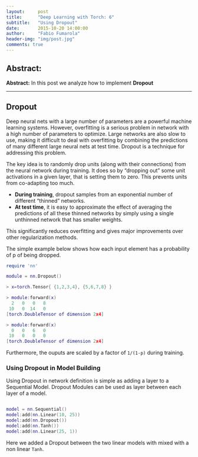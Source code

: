 ```yaml
---
layout:     post
title:      "Deep Learning with Torch: 6"
subtitle:   "Using Dropout"
date:       2015-10-20 14:00:00
author:     "Fabio Fumarola"
header-img: "img/post.jpg"
comments: true
---
```




## Abstract:
**Abstract:** In this post we analyze how to implement **Dropout**


--------
## Dropout
Deep neural nets with a large number of parameters are a powerful machine learning systems. However, overfitting is a serious problem in network with a high number of parameters to optimize. Large networks are also slow to use, making it difficult to deal with overfitting by combining the predictions of many different large neural nets at test time. Dropout is a technique for addressing this problem.

The key idea is to randomly drop units (along with their connections) from the neural network during training. It does so by “dropping out” some unit activations in a given layer, that is setting them to zero. This prevents units from co-adapting too much.

- **During training**, dropout samples from an exponential number of different “thinned” networks.
- **At test time**, it is easy to approximate the effect of averaging the predictions of all these thinned networks by simply using a single unthinned network that has smaller weights.

This significantly reduces overfitting and gives major improvements over other regularization methods.

The simple example below shows how each input element has a probability of p of being dropped.

```lua
require 'nn'

module = nn.Dropout()

> x=torch.Tensor{ {1,2,3,4}, {5,6,7,8} }

> module:forward(x)
  2   0   0   8
 10   0  14   0
[torch.DoubleTensor of dimension 2x4]

> module:forward(x)
  0   0   6   0
 10   0   0   0
[torch.DoubleTensor of dimension 2x4]

```

Furthermore, the ouputs are scaled by a factor of `1/(1-p)` during training.

### Using Dropout in Model Building
Using Dropout in network definition is simple as adding a layer to a Sequential Model. Dropout Modules can be used as layer between each layer of a model.

```lua

model = nn.Sequential()
model:add(nn.Linear(10, 25))
model:add(nn.Dropout())
model:add(nn.Tanh())
model:add(nn.Linear(25, 1))
```

Here we added a Dropout between the two linear models with mixed with a non linear `Tanh`.
